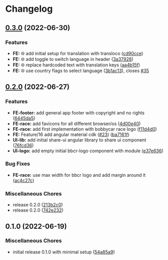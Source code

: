 # Changelog

## [0.3.0](https://github.com/Mischa1610/arduino-bobbycar-race-bammental/compare/v0.2.0...v0.3.0) (2022-06-30)


### Features

* **FE:** :globe_with_meridians: add initial setup for translation with transloco ([cd90cce](https://github.com/Mischa1610/arduino-bobbycar-race-bammental/commit/cd90cced710e86355981ccaa938cd4e3ca7abcba))
* **FE:** :globe_with_meridians: add toggle to switch language in header ([3a37928](https://github.com/Mischa1610/arduino-bobbycar-race-bammental/commit/3a37928ab085939b39dfc6660a6b756da55cc028))
* **FE:** :globe_with_meridians: replace hardcoded text with translation keys ([aa4b15f](https://github.com/Mischa1610/arduino-bobbycar-race-bammental/commit/aa4b15fec17a7f5fc170645f772e857b85dab8ff))
* **FE:** :globe_with_meridians: use country flags to select language ([3b1ac13](https://github.com/Mischa1610/arduino-bobbycar-race-bammental/commit/3b1ac130e85a78649c8ad978e636520c2280fc94)), closes [#35](https://github.com/Mischa1610/arduino-bobbycar-race-bammental/issues/35)

## [0.2.0](https://github.com/Mischa1610/arduino-bobbycar-race-bammental/compare/v0.1.0...v0.2.0) (2022-06-27)

### Features

- **FE-footer:** add general app footer with copyright and no rights ([6445da5](https://github.com/Mischa1610/arduino-bobbycar-race-bammental/commit/6445da55dfcd25cc2eb83637e3a2a76a46d9785e))
- **FE-race:** add favicons for all different browser/os ([4d00e40](https://github.com/Mischa1610/arduino-bobbycar-race-bammental/commit/4d00e40428b9c19b5e06374abc8afebd7e440a92))
- **FE-race:** add first implementation with bobbycar race logo ([f11d4d0](https://github.com/Mischa1610/arduino-bobbycar-race-bammental/commit/f11d4d0bf0fd7052e8195dd9e26687dd3b602215))
- **FE:** Feature/16 add angular material cdk ([#23](https://github.com/Mischa1610/arduino-bobbycar-race-bammental/issues/23)) ([ba7161f](https://github.com/Mischa1610/arduino-bobbycar-race-bammental/commit/ba7161fe90897a9471ec1fdb96dd9fc34d614a8d))
- **UI-lib:** add initial share-ui angular library to share ui component ([76fcd36](https://github.com/Mischa1610/arduino-bobbycar-race-bammental/commit/76fcd362b82392d87753875bcc53fe390c955307))
- **UI-logo:** add empty initial bbcr-logo component with module ([e37e636](https://github.com/Mischa1610/arduino-bobbycar-race-bammental/commit/e37e636dcdabaed2707b416d61a6aa255cab5dc1))

### Bug Fixes

- **FE-race:** use max width for bbcr logo and add margin around it ([ac4c27c](https://github.com/Mischa1610/arduino-bobbycar-race-bammental/commit/ac4c27cd0ac9ad6bea2f7f68063204df4f9c7462))

### Miscellaneous Chores

- release 0.2.0 ([213b2c0](https://github.com/Mischa1610/arduino-bobbycar-race-bammental/commit/213b2c04775ca77bd2ab2fa35fbf675267935607))
- release 0.2.0 ([742e232](https://github.com/Mischa1610/arduino-bobbycar-race-bammental/commit/742e23281119cbfba6c99cdd594f74c2722404b7))

## 0.1.0 (2022-06-19)

### Miscellaneous Chores

- initial release 0.1.0 with minimal setup ([54a85a9](https://github.com/Mischa1610/arduino-bobbycar-race-bammental/commit/54a85a9ee80e5dc05f60a92f6557c61131a7a484))
